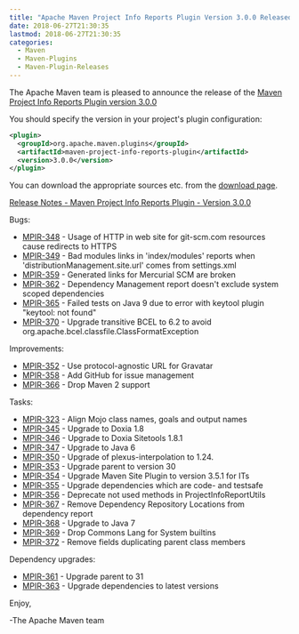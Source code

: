 ```yaml
---
title: "Apache Maven Project Info Reports Plugin Version 3.0.0 Released"
date: 2018-06-27T21:30:35
lastmod: 2018-06-27T21:30:35
categories:
  - Maven
  - Maven-Plugins
  - Maven-Plugin-Releases
---
```

The Apache Maven team is pleased to announce the release of the 
[Maven Project Info Reports Plugin version 3.0.0](https://maven.apache.org/plugins/maven-project-info-reports-plugin/)

You should specify the version in your project's plugin configuration:

```xml
<plugin>
  <groupId>org.apache.maven.plugins</groupId>
  <artifactId>maven-project-info-reports-plugin</artifactId>
  <version>3.0.0</version>
</plugin>
```

You can download the appropriate sources etc. from the 
[download page](https://maven.apache.org/plugins/maven-project-info-reports-plugin/download.cgi).

<!-- more --> 

[Release Notes - Maven Project Info Reports Plugin - Version 3.0.0]()


Bugs:

 * [MPIR-348](https://issues.apache.org/jira/browse/MPIR-348) - Usage of HTTP in web site for git-scm.com resources cause redirects to HTTPS
 * [MPIR-349](https://issues.apache.org/jira/browse/MPIR-349) - Bad modules links in 'index/modules' reports when 'distributionManagement.site.url' comes from settings.xml
 * [MPIR-359](https://issues.apache.org/jira/browse/MPIR-359) - Generated links for Mercurial SCM are broken
 * [MPIR-362](https://issues.apache.org/jira/browse/MPIR-362) - Dependency Management report doesn't exclude system scoped dependencies
 * [MPIR-365](https://issues.apache.org/jira/browse/MPIR-365) - Failed tests on Java 9 due to error with keytool plugin "keytool: not found"
 * [MPIR-370](https://issues.apache.org/jira/browse/MPIR-370) - Upgrade transitive BCEL to 6.2 to avoid org.apache.bcel.classfile.ClassFormatException

Improvements:

 * [MPIR-352](https://issues.apache.org/jira/browse/MPIR-352) - Use protocol-agnostic URL for Gravatar
 * [MPIR-358](https://issues.apache.org/jira/browse/MPIR-358) - Add GitHub for issue management
 * [MPIR-366](https://issues.apache.org/jira/browse/MPIR-366) - Drop Maven 2 support

Tasks:

 * [MPIR-323](https://issues.apache.org/jira/browse/MPIR-323) - Align Mojo class names, goals and output names
 * [MPIR-345](https://issues.apache.org/jira/browse/MPIR-345) - Upgrade to Doxia 1.8
 * [MPIR-346](https://issues.apache.org/jira/browse/MPIR-346) - Upgrade to Doxia Sitetools 1.8.1
 * [MPIR-347](https://issues.apache.org/jira/browse/MPIR-347) - Upgrade to Java 6
 * [MPIR-350](https://issues.apache.org/jira/browse/MPIR-350) - Upgrade of plexus-interpolation to 1.24.
 * [MPIR-353](https://issues.apache.org/jira/browse/MPIR-353) - Upgrade parent to version 30
 * [MPIR-354](https://issues.apache.org/jira/browse/MPIR-354) - Upgrade Maven Site Plugin to version 3.5.1 for ITs
 * [MPIR-355](https://issues.apache.org/jira/browse/MPIR-355) - Upgrade dependencies which are code- and testsafe
 * [MPIR-356](https://issues.apache.org/jira/browse/MPIR-356) - Deprecate not used methods in ProjectInfoReportUtils
 * [MPIR-367](https://issues.apache.org/jira/browse/MPIR-367) - Remove Dependency Repository Locations from dependency report
 * [MPIR-368](https://issues.apache.org/jira/browse/MPIR-368) - Upgrade to Java 7
 * [MPIR-369](https://issues.apache.org/jira/browse/MPIR-369) - Drop Commons Lang for System builtins
 * [MPIR-372](https://issues.apache.org/jira/browse/MPIR-372) - Remove fields duplicating parent class members

Dependency upgrades:

 * [MPIR-361](https://issues.apache.org/jira/browse/MPIR-361) - Upgrade parent to 31
 * [MPIR-363](https://issues.apache.org/jira/browse/MPIR-363) - Upgrade dependencies to latest versions


Enjoy,

-The Apache Maven team 
